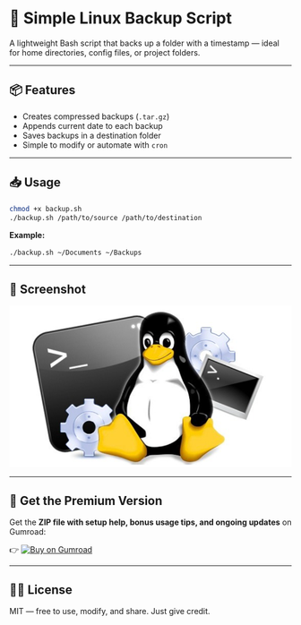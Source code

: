 # 🔧 Simple Linux Backup Script

A lightweight Bash script that backs up a folder with a timestamp — ideal for home directories, config files, or project folders.

---

## 📦 Features

- Creates compressed backups (`.tar.gz`)  
- Appends current date to each backup  
- Saves backups in a destination folder  
- Simple to modify or automate with `cron`

---

## 📥 Usage

```bash
chmod +x backup.sh
./backup.sh /path/to/source /path/to/destination
```

**Example:**

```bash
./backup.sh ~/Documents ~/Backups
```

---

## 📸 Screenshot

![Product Cover](https://github.com/InfoSec01/simple-linux-backup-script/blob/main/Linux.png)  

---

## 🛒 Get the Premium Version

Get the **ZIP file with setup help, bonus usage tips, and ongoing updates** on Gumroad:

👉 [![Buy on Gumroad](https://img.shields.io/badge/Buy%20on-Gumroad-orange?logo=gumroad)](https://infosec01.gumroad.com/l/dvkvan)

---

## 🧑‍💻 License

MIT — free to use, modify, and share. Just give credit.
